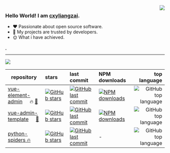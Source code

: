 <img align="right" style="pointer-events:none;" src="https://github-readme-stats.vercel.app/api?username=cxyliangzai&show_icons=true&icon_color=E65A65&text_color=adbac7&bg_color=2d333b&hide_title=true&hide_border=true" />

### Hello World! I am <b><a target="_blank" href="javascript:;">cxyliangzai</a></b>.

- :hearts: Passionate about open source software. 
- :1st_place_medal: My projects are trusted by developers.
- :sun_with_face: What i have achieved.

<a href="https://cxyliangzai.blog.csdn.net">
    <img src="https://img.shields.io/badge/CSDN Page View-115K-E65A65.svg" alt="" title="cxyliangzai的csdn" />
</a>

<a href="https://cloud.tencent.com/developer/user/9791683/articles">
    <img src="https://img.shields.io/badge/Tencentcloud Page View-200K-blue.svg" alt="" title="cxyliangzai的腾讯云社区" />
</a>

---

[![](https://github-readme-stats.vercel.app/api/top-langs/?username=cxyliangzai&text_color=adbac7&hide_border=true&hide_title=true&langs_count=10&bg_color=2d333b&count_private=true&layout=compact&include_all_commits=true&card_width=900)](https://github.com/cxyliangzai?tab=repositories)

| repository | stars | last commit | NPM downloads | top language
| --- | :--- | :--- | :--- | ---: |
| [vue-element-admin](https://github.com/PanJiaChen/vue-element-admin) <img src="https://cxyliangzai.github.io/common/svg/vue.svg" height="14px" /> 🔥 [👀](https://panjiachen.github.io/vue-element-admin) | [![GitHub stars](https://img.shields.io/github/stars/PanJiaChen/vue-element-admin?style=flat-square&label=✨)](https://github.com/PanJiaChen/vue-element-admin/stargazers) | [![GitHub last commit](https://img.shields.io/github/last-commit/PanJiaChen/vue-element-admin?style=flat-square&label=%20)](https://github.com/PanJiaChen/vue-element-admin/commits) | [![NPM downloads](https://img.shields.io/npm/dy/vue-element-admin?style=flat-square&label=⚡&color=cb3837&labelColor=231f20)](https://www.npmjs.com/package/vue-element-admin) | ![GitHub top language](https://img.shields.io/github/languages/top/PanJiaChen/vue-element-admin?style=flat-square)
| [vue-admin-template](https://github.com/PanJiaChen/vue-admin-template) <img src="https://cxyliangzai.github.io/common/svg/vue.svg" height="14px" /> [👀](https://panjiachen.github.io/vue-admin-template) | [![GitHub stars](https://img.shields.io/github/stars/PanJiaChen/vue-admin-template?style=flat-square&label=✨)](https://github.com/PanJiaChen/vue-admin-template/stargazers) | [![GitHub last commit](https://img.shields.io/github/last-commit/PanJiaChen/vue-admin-template?style=flat-square&label=%20)](https://github.com/PanJiaChen/vue-admin-template/commits) | [![NPM downloads](https://img.shields.io/npm/dy/vue-admin-template?style=flat-square&label=⚡&color=cb3837&labelColor=231f20)](https://www.npmjs.com/package/vue-admin-template) | ![GitHub top language](https://img.shields.io/github/languages/top/PanJiaChen/vue-admin-template?style=flat-square)
| [python-spiders 🔥](https://github.com/cxyliangzai/python-spiders) | [![GitHub stars](https://img.shields.io/github/stars/cxyliangzai/python-spiders?style=flat-square&label=✨)](https://github.com/cxyliangzai/python-spiders/stargazers) | [![GitHub last commit](https://img.shields.io/github/last-commit/cxyliangzai/python-spiders?style=flat-square&label=%20)](https://github.com/cxyliangzai/python-spiders/commits) | - | ![GitHub top language](https://img.shields.io/github/languages/top/cxyliangzai/python-spiders?style=flat-square)